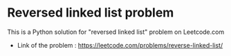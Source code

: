 # Reversed linked list problem
This is a Python solution for "reversed linked list" problem on Leetcode.com

* Link of the problem : 
https://leetcode.com/problems/reverse-linked-list/


